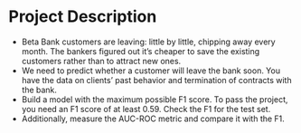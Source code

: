 # Project Description

- Beta Bank customers are leaving: little by little, chipping away every month. The bankers figured out it’s cheaper to save the existing customers rather than to attract new ones.
- We need to predict whether a customer will leave the bank soon. You have the data on clients’ past behavior and termination of contracts with the bank.
- Build a model with the maximum possible F1 score. To pass the project, you need an F1 score of at least 0.59. Check the F1 for the test set.
- Additionally, measure the AUC-ROC metric and compare it with the F1.
